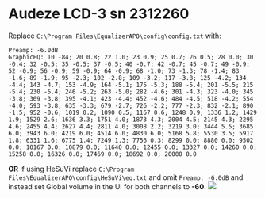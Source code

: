 # Audeze LCD-3 sn 2312260
Replace `C:\Program Files\EqualizerAPO\config\config.txt` with:
```
Preamp: -6.0dB
GraphicEQ: 10 -84; 20 0.8; 22 1.0; 23 0.9; 25 0.7; 26 0.5; 28 0.0; 30 -0.4; 32 -0.5; 35 -0.5; 37 -0.5; 40 -0.7; 42 -0.7; 45 -0.7; 49 -0.9; 52 -0.9; 56 -0.9; 59 -0.9; 64 -0.9; 68 -1.0; 73 -1.3; 78 -1.4; 83 -1.6; 89 -1.9; 95 -2.3; 102 -2.8; 109 -3.2; 117 -3.8; 125 -4.2; 134 -4.4; 143 -4.7; 153 -4.9; 164 -5.1; 175 -5.3; 188 -5.4; 201 -5.5; 215 -5.4; 230 -5.4; 246 -5.2; 263 -5.0; 282 -4.6; 301 -4.3; 323 -4.0; 345 -3.8; 369 -3.8; 395 -4.1; 423 -4.4; 452 -4.6; 484 -4.5; 518 -4.2; 554 -4.0; 593 -3.8; 635 -3.3; 679 -2.7; 726 -2.2; 777 -2.3; 832 -2.1; 890 -1.5; 952 -0.6; 1019 0.2; 1090 0.5; 1167 0.6; 1248 0.9; 1336 1.2; 1429 1.9; 1529 2.6; 1636 3.3; 1751 4.0; 1873 4.3; 2004 4.5; 2145 4.3; 2295 4.6; 2455 4.4; 2627 4.4; 2811 4.0; 3008 2.2; 3219 3.0; 3444 5.5; 3685 6.0; 3943 6.0; 4219 6.0; 4514 6.0; 4830 6.0; 5168 5.8; 5530 3.5; 5917 1.8; 6331 1.6; 6775 1.4; 7249 1.3; 7756 0.3; 8299 0.0; 8880 0.0; 9502 0.0; 10167 0.0; 10879 0.0; 11640 0.0; 12455 0.0; 13327 0.0; 14260 0.0; 15258 0.0; 16326 0.0; 17469 0.0; 18692 0.0; 20000 0.0
```
**OR** if using HeSuVi replace `C:\Program Files\EqualizerAPO\config\HeSuVi\eq.txt` and omit `Preamp: -6.0dB` and instead set Global volume in the UI for both channels to **-60**.
![](https://raw.githubusercontent.com/jaakkopasanen/AutoEq/master/results/Headphone.com/innerfidelity/onear/Audeze%20LCD-3%20sn%202312260/Audeze%20LCD-3%20sn%202312260.png)